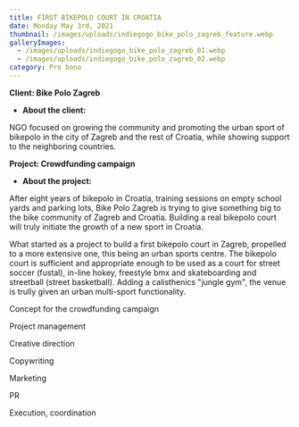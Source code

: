 ```yaml
---
title: FIRST BIKEPOLO COURT IN CROATIA
date: Monday May 3rd, 2021
thumbnail: /images/uploads/indiegogo_bike_polo_zagreb_feature.webp
galleryImages:
  - /images/uploads/indiegogo_bike_polo_zagreb_01.webp
  - /images/uploads/indiegogo_bike_polo_zagreb_02.webp
category: Pro bono
---
```

**Client: Bike Polo Zagreb**

* **About the client:** 

NGO focused on growing the community and promoting the urban sport of bikepolo in the city of Zagreb and the rest of Croatia, while showing support to the neighboring countries. 

**Project: Crowdfunding campaign**

* **About the project:** 

After eight years of bikepolo in Croatia, training sessions on empty school yards and parking lots, Bike Polo Zagreb is trying to give something big to the bike community of Zagreb and Croatia. Building a real bikepolo court will truly initiate the growth of a new sport in Croatia. 

What started as a project to build a first bikepolo court in Zagreb, propelled to a more extensive one, this being an urban sports centre. The bikepolo court is sufficient and appropriate enough to be used as a court for street soccer (fustal), in-line hokey, freestyle bmx and skateboarding and streetball (street basketball). Adding a calisthenics "jungle gym", the venue is trully given an urban multi-sport functionality.  

Concept for the crowdfunding campaign

Project management

Creative direction

Copywriting

Marketing

PR

Execution, coordination